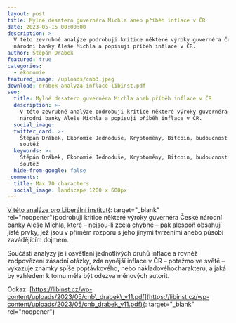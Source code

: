 ```yaml
---
layout: post
title: Mylné desatero guvernéra Michla aneb příběh inflace v ČR
date: 2023-05-15 00:00:00
description: >-
  V této zevrubné analýze podrobuji kritice některé výroky guvernéra České
  národní banky Aleše Michla a popisuji příběh inflace v ČR.
author: Štěpán Drábek
featured: true
categories:
  - ekonomie
featured_image: /uploads/cnb3.jpeg
download: drabek-analyza-inflace-libinst.pdf
seo:
  title: Mylné desatero guvernéra Michla aneb příběh inflace v ČR
  description: >-
    V této zevrubné analýze podrobuji kritice některé výroky guvernéra České
    národní banky Aleše Michla a popisuji příběh inflace v ČR.
  social_image:
  twitter_card: >-
    Štěpán Drábek, Ekonomie Jednoduše, Kryptoměny, Bitcoin, budoucnost peněz,
    soutěž
  keywords: >-
    Štěpán Drábek, Ekonomie Jednoduše, Kryptoměny, Bitcoin, budoucnost peněz,
    soutěž
  hide-from-google: false
_comments:
  title: Max 70 characters
  social_image: landscape 1200 x 600px
---
```

[V této analýze pro Liberální institut](https://libinst.cz/wp-content/uploads/2023/05/cnb_drabek_v11.pdf){: target="_blank" rel="noopener"}podrobuji kritice některé výroky guvernéra České národní banky Aleše Michla, které – nejsou-li zcela chybné – pak alespoň obsahují jisté prvky, jež jsou v přímém rozporu s jeho jinými tvrzeními anebo působí zavádějícím dojmem.

Součástí analýzy je i osvětlení jednotlivých druhů inflace a rovněž zodpovězení zásadní otázky, zda nynější inflace v ČR – potažmo ve světě – vykazuje známky spíše poptávkového, nebo nákladovéhocharakteru, a jaká by vzhledem k tomu měla být odezva měnových autorit.

Odkaz:&nbsp;[https://libinst.cz/wp-content/uploads/2023/05/cnb\_drabek\_v11.pdf](https://libinst.cz/wp-content/uploads/2023/05/cnb_drabek_v11.pdf){: target="_blank" rel="noopener"}
